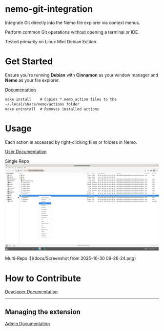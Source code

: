 nemo-git-integration
=====

Integrate Git directly into the Nemo file explorer via context menus. 

Perform common Git operations without opening a terminal or IDE. 

Tested primarily on Linux Mint Debian Edition.

# Get Started 

Ensure you're running **Debian** with **Cinnamon** as your window manager and **Nemo** as your file explorer.

[Documentation](https://wilsonify.github.io/nemo-git-integration/)

```
make install    # Copies *.nemo_action files to the ~/.local/share/nemo/actions folder
make uninstall  # Removes installed actions
```

# Usage

Each action is accessed by right-clicking files or folders in Nemo.

[User Documentation](https://wilsonify.github.io/nemo-git-integration/01user.html)

Single Repo
![](docs/Screenshot%20from%202025-10-14%2015-15-14.png)

Multi-Repo
![](docs/Screenshot from 2025-10-30 09-26-24.png)

# How to Contribute

[Developer Documentation](https://wilsonify.github.io/nemo-git-integration/02developer.html)

---

## Managing the extension

[Admin Documentation](https://wilsonify.github.io/nemo-git-integration/03admin.html)
